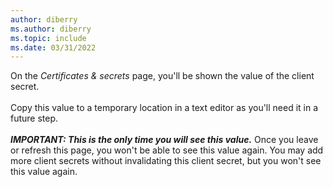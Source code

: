 ```yaml
---
author: diberry
ms.author: diberry
ms.topic: include
ms.date: 03/31/2022
---
```

On the *Certificates & secrets* page, you'll be shown the value of the client secret.<br>
<br>
Copy this value to a temporary location in a text editor as you'll need it in a future step.<br>
<br>
***IMPORTANT: This is the only time you will see this value.***  Once you leave or refresh this page, you won't be able to see this value again.  You may add more client secrets without invalidating this client secret, but you won't see this value again.